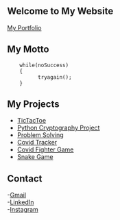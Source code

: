 ## Welcome to My Website

[My Portfolio](https://aayush1607.github.io/Portfolio/)

## My Motto
```
    while(noSuccess)
    {
          tryagain();
    } 
```

## My Projects

- [TicTacToe](https://github.com/aayush1607/TicTacToe)  
- [Python Cryptography Project](https://github.com/aayush1607/Simple-Cryptography-project-in-Python)  
- [Problem Solving](https://github.com/aayush1607/Problem-Solving)
- [Covid Tracker](https://github.com/aayush1607/CovidTracker)
- [Covid Fighter Game](https://github.com/aayush1607/Covid-Fighter-Game)
- [Snake Game](https://github.com/aayush1607/SnakeGame)  

## Contact

-[Gmail](mailto:auc1607@gmail.com)  
-[LinkedIn](https://www.linkedin.com/in/aayush-chodvadiya-9122b418b)  
-[Instagram](https://www.instagram.com/aayushchodvadiya_07/)
